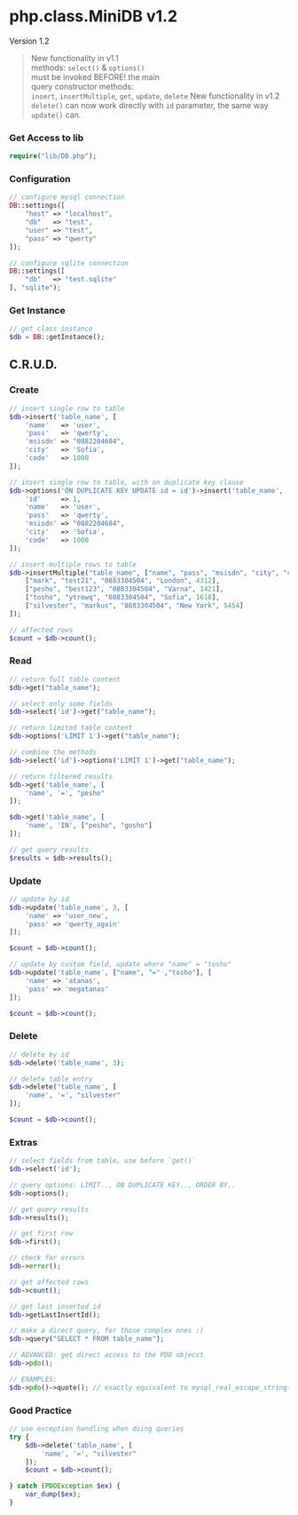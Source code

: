 # php.class.MiniDB v1.2

Version 1.2

> New functionality in v1.1  
> methods: `select()` & `options()`  
> must be invoked BEFORE! the main  
> query constructor methods:  
> `insert`, `insertMultiple`, `get`, `update`, `delete`
> New functionality in v1.2
> `delete()` can now work directly with `id` parameter,
> the same way `update()` can.

### Get Access to lib
```php
require("lib/DB.php");
```

### Configuration
```php
// configure mysql connection
DB::settings([
    "host" => "localhost",
    "db"   => "test",
    "user" => "test",
    "pass" => "qwerty"
]);

// configure sqlite connection
DB::settings([
    "db"   => "test.sqlite"
], "sqlite");
```

### Get Instance
```php
// get class instance
$db = DB::getInstance();
```

## C.R.U.D.

### Create
```php
// insert single row to table
$db->insert('table_name', [
	'name'   => 'user',
	'pass'   => 'qwerty',
	'msisdn' => "0882204604",
	'city'   => 'Sofia',
	'code'   => 1000
]);

// insert single row to table, with on duplicate key clause
$db->options('ON DUPLICATE KEY UPDATE id = id')->insert('table_name', [
	'id'     => 1,
	'name'   => 'user',
	'pass'   => 'qwerty',
	'msisdn' => "0882204604",
	'city'   => 'Sofia',
	'code'   => 1000
]);

// insert multiple rows to table
$db->insertMultiple("table_name", ["name", "pass", "msisdn", "city", "code"], [
	["mark", "test21", "0883304504", "London", 4312],
	["pesho", "best123", "0883304504", "Varna", 1421],
	["tosho", "ytrewq", "0883304504", "Sofia", 1618],
	["silvester", "markus", "0883304504", "New York", 5454]
]);

// affected rows
$count = $db->count();
```

### Read
```php
// return full table content
$db->get("table_name");

// select only some fields
$db->select('id')->get("table_name");

// return limited table content
$db->options('LIMIT 1')->get("table_name");

// combine the methods
$db->select('id')->options('LIMIT 1')->get("table_name");

// return filtered results
$db->get('table_name', [
    'name', '=', "pesho"
]);

$db->get('table_name', [
    'name', 'IN', ["pesho", "gosho"]
]);

// get query results
$results = $db->results();
```

### Update
```php
// update by id
$db->update('table_name', 3, [
    'name' => 'user_new',
    'pass' => 'qwerty_again'
]);

$count = $db->count();

// update by custom field, update where "name" = "tosho"
$db->update('table_name', ["name", "=" ,"tosho"], [
    'name' => 'atanas',
    'pass' => 'megatanas'
]);

$count = $db->count();
```

### Delete
```php
// delete by id
$db->delete('table_name', 3);

// delete table entry
$db->delete('table_name', [
    'name', '=', "silvester"
]);

$count = $db->count();
```

### Extras
```php
// select fields from table, use before `get()`
$db->select('id');

// query options: LIMIT.., ON DUPLICATE KEY.., ORDER BY..
$db->options();

// get query results
$db->results();

// get first row
$db->first();

// check for errors
$db->error();

// get affected rows
$db->count();

// get last inserted id
$db->getLastInsertId();

// make a direct query, for those complex ones :)
$db->query("SELECT * FROM table_name");

// ADVANCED: get direct access to the PDO objecct
$db->pdo();

// EXAMPLES:
$db->pdo()->quote(); // exactly equivalent to mysql_real_escape_string()
```

### Good Practice
```php
// use exception handling when doing queries
try {
	$db->delete('table_name', [
	    'name', '=', "silvester"
	]);
	$count = $db->count();

} catch (PDOException $ex) {
	var_dump($ex);
}
```
